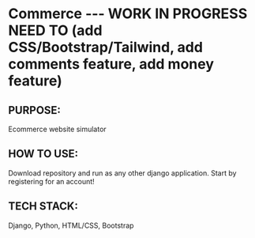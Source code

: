 # Commerce --- WORK IN PROGRESS NEED TO (add CSS/Bootstrap/Tailwind, add comments feature, add money feature)

## PURPOSE:
Ecommerce website simulator

## HOW TO USE: 
Download repository and run as any other django application. Start by registering for an account!

## TECH STACK: 
Django, Python, HTML/CSS, Bootstrap
